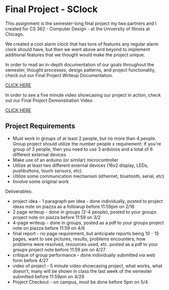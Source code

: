 # Final Project - SClock
This assignment is the semester-long final project my two partners and I created for CS 362 - Computer Design - at the University of Illinois at Chicago. 

We created a cool alarm clock that has tons of features any regular alarm clock should have, but then we went above and beyond to implement additional features that we thought would make the project unique. 

In order to read an in-depth documentation of our goals throughout the semester, thought processes, design patterns, and project functionality, check out our Final Project Writeup Documentation. 

[CLICK HERE](https://github.com/akhan227/Computer-Design/blob/master/Smart-Clock/docs/FinalReport.pdf "Link to Report")

In order to see a five minute video showcasing our project in action, check out our Final Project Demonstration Video

[CLICK HERE](https://www.youtube.com/watch?v=lP4CbnmzzfU "Link to Demo Video")

## Project Requirements
* Must work in groups of at least 2 people, but no more than 4 people. Group project should utilize the number people x requirement: If you're group of 3 people, then you need to use 3 arduinos and a total of 6 different external devices
* Make use of an arduino (or similar) microcontroller
* Utilize at least two different external devices (16x2 display, LEDs, pushbuttons, touch sensors, etc)
* Utilize some communication mechanism (ethernet, bluetooth, serial, etc)
* Involve some original work 

Deliverables:
* project idea - 1 paragraph per idea - done individually, posted to project ideas note on piazza as a followup before 11:59pm on 2/16
* 2 page writeup - done in groups (2-4 people), posted to your groups project note on piazza before 11:59 on 3/2
* 4-page writeup - done in groups, posted as a pdf to your groups project note on piazza before 11:59 on 4/6
* final report - no page requirement, but anticipate reports being 10 - 15 pages, want to see pictures, results, problems encounters, how problems were resolved, resources used, etc. posted as a pdf to your groups project note before 11:59 pm on 4/27
* critique of group performance - done individually submitted via web form before 4/27
* video of project - 5 minute video showcasing project, what works, what doesn't, many will be shown in class the last week of the semester submitted before 11:59pm on 4/29
* Project Checkout - on campus, must be done before 5pm on 5/4